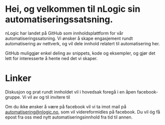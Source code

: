 # Hei, og velkommen til nLogic sin automatiseringssatsning.

nLogic har landet på GitHub som innholdsplattform for vår automatiseringssatsning. Vi ønsker å skape engasjement rundt automatisering av nettverk, og vil dele innhold relatert til automatisering her.

GitHub muliggjør enkel deling av snippets, kode og eksempler, og gjør det lett for interesserte å hente ned det vi skaper.

# Linker
Diskusjon og prat rundt innholdet vil i hovedsak foregå i en åpen facebook-gruppe. Vi vil av og til invitere til 

Om du ikke ønsker å være på facebook vil vi ta imot mail på automatisering@nlogic.no, som vil videreformidles på facebook. Du vil óg få epost fra oss med nytt automatiseringsinnhold fra tid til annen.
